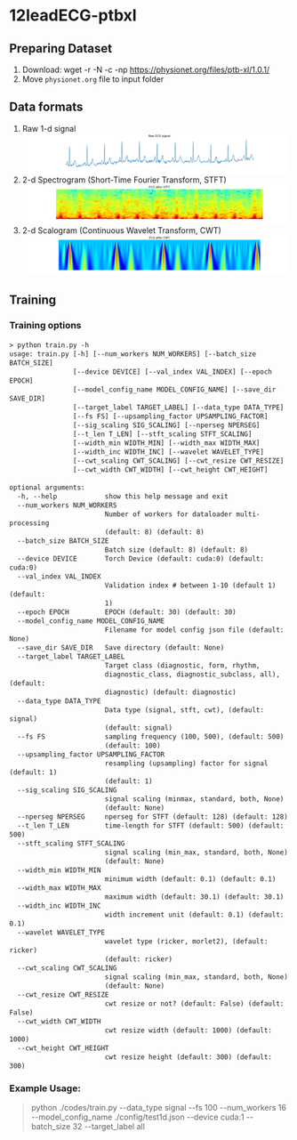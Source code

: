 # 12leadECG-ptbxl

## Preparing Dataset
1. Download: wget -r -N -c -np https://physionet.org/files/ptb-xl/1.0.1/
2. Move `physionet.org` file to input folder

## Data formats
1. Raw 1-d signal
![example_image-sig](images/1d_signal.png)
2. 2-d Spectrogram (Short-Time Fourier Transform, STFT)
![example_image-stft](images/2d_stft.png)
3. 2-d Scalogram (Continuous Wavelet Transform, CWT)
![example_image-cwt](images/2d_cwt.png)

## Training
### Training options
```shell script
> python train.py -h
usage: train.py [-h] [--num_workers NUM_WORKERS] [--batch_size BATCH_SIZE]
                [--device DEVICE] [--val_index VAL_INDEX] [--epoch EPOCH]
                [--model_config_name MODEL_CONFIG_NAME] [--save_dir SAVE_DIR]
                [--target_label TARGET_LABEL] [--data_type DATA_TYPE]
                [--fs FS] [--upsampling_factor UPSAMPLING_FACTOR]
                [--sig_scaling SIG_SCALING] [--nperseg NPERSEG]
                [--t_len T_LEN] [--stft_scaling STFT_SCALING]
                [--width_min WIDTH_MIN] [--width_max WIDTH_MAX]
                [--width_inc WIDTH_INC] [--wavelet WAVELET_TYPE]
                [--cwt_scaling CWT_SCALING] [--cwt_resize CWT_RESIZE]
                [--cwt_width CWT_WIDTH] [--cwt_height CWT_HEIGHT]

optional arguments:
  -h, --help            show this help message and exit
  --num_workers NUM_WORKERS
                        Number of workers for dataloader multi-processing
                        (default: 8) (default: 8)
  --batch_size BATCH_SIZE
                        Batch size (default: 8) (default: 8)
  --device DEVICE       Torch Device (default: cuda:0) (default: cuda:0)
  --val_index VAL_INDEX
                        Validation index # between 1-10 (default 1) (default:
                        1)
  --epoch EPOCH         EPOCH (default: 30) (default: 30)
  --model_config_name MODEL_CONFIG_NAME
                        Filename for model config json file (default: None)
  --save_dir SAVE_DIR   Save directory (default: None)
  --target_label TARGET_LABEL
                        Target class (diagnostic, form, rhythm,
                        diagnostic_class, diagnostic_subclass, all), (default:
                        diagnostic) (default: diagnostic)
  --data_type DATA_TYPE
                        Data type (signal, stft, cwt), (default: signal)
                        (default: signal)
  --fs FS               sampling frequency (100, 500), (default: 500)
                        (default: 100)
  --upsampling_factor UPSAMPLING_FACTOR
                        resampling (upsampling) factor for signal (default: 1)
                        (default: 1)
  --sig_scaling SIG_SCALING
                        signal scaling (minmax, standard, both, None)
                        (default: None)
  --nperseg NPERSEG     nperseg for STFT (default: 128) (default: 128)
  --t_len T_LEN         time-length for STFT (default: 500) (default: 500)
  --stft_scaling STFT_SCALING
                        signal scaling (min_max, standard, both, None)
                        (default: None)
  --width_min WIDTH_MIN
                        minimum width (default: 0.1) (default: 0.1)
  --width_max WIDTH_MAX
                        maximum width (default: 30.1) (default: 30.1)
  --width_inc WIDTH_INC
                        width increment unit (default: 0.1) (default: 0.1)
  --wavelet WAVELET_TYPE
                        wavelet type (ricker, morlet2), (default: ricker)
                        (default: ricker)
  --cwt_scaling CWT_SCALING
                        signal scaling (min_max, standard, both, None)
                        (default: None)
  --cwt_resize CWT_RESIZE
                        cwt resize or not? (default: False) (default: False)
  --cwt_width CWT_WIDTH
                        cwt resize width (default: 1000) (default: 1000)
  --cwt_height CWT_HEIGHT
                        cwt resize height (default: 300) (default: 300)
```

### Example Usage: 
> python ./codes/train.py --data_type signal --fs 100 --num_workers 16 --model_config_name ./config/test1d.json --device cuda:1 --batch_size 32 --target_label all